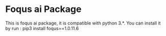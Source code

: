 # Foqus ai Package

This is foqus ai package, it is compatible with python 3.*.
You can install it by run :
pip3 install foqus==1.0.11.6